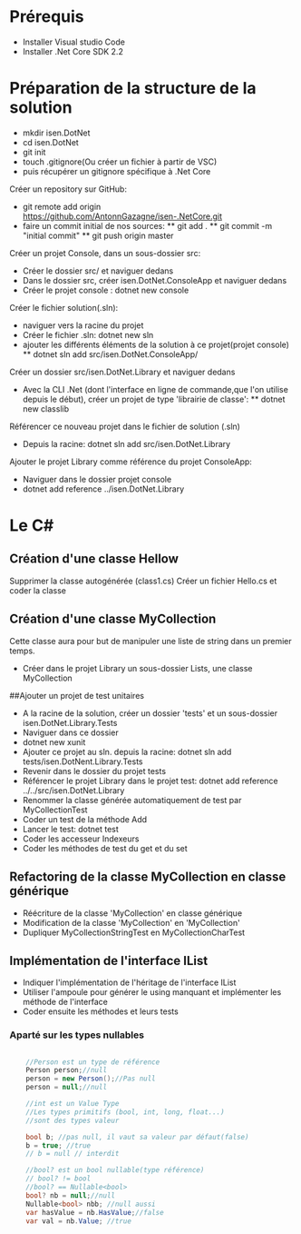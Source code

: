 # Prérequis
* Installer Visual studio Code
* Installer .Net Core SDK 2.2

# Préparation de la structure de la solution
* mkdir isen.DotNet
* cd isen.DotNet
* git init
* touch .gitignore(Ou créer un fichier à partir de VSC)
* puis récupérer un gitignore spécifique à .Net Core

Créer un repository sur GitHub:
* git remote add origin https://github.com/AntonnGazagne/isen-.NetCore.git
* faire un commit initial de nos sources:
** git add .
** git commit -m "initial commit"
** git push origin master

Créer un projet Console, dans un sous-dossier src:
* Créer le dossier src/ et naviguer dedans
* Dans le dossier src, créer isen.DotNet.ConsoleApp et naviguer dedans
* Créer le projet console : dotnet new console

Créer le fichier solution(.sln):
* naviguer vers la racine du projet
* Créer le fichier .sln: dotnet new sln
* ajouter les différents éléments de la solution à ce projet(projet console)
** dotnet sln add src/isen.DotNet.ConsoleApp/

Créer un dossier src/isen.DotNet.Library et naviguer dedans
* Avec la CLI .Net (dont l'interface en ligne de commande,que l'on utilise depuis le début), créer un projet de type 'librairie de classe': 
** dotnet new classlib

Référencer ce nouveau projet dans le fichier de solution (.sln)
* Depuis la racine: dotnet sln add src/isen.DotNet.Library

Ajouter le projet Library comme référence du projet ConsoleApp:
* Naviguer dans le dossier projet console
* dotnet add reference ../isen.DotNet.Library

#  Le C#
## Création d'une classe Hellow
Supprimer la classe autogénérée (class1.cs)
Créer un fichier Hello.cs et coder la classe

## Création d'une classe MyCollection
Cette classe aura pour but de manipuler une liste de string dans un premier temps.
* Créer dans le projet Library un sous-dossier Lists,
une classe MyCollection

##Ajouter un projet de test unitaires
* A la racine de la solution, créer un dossier 'tests' et un sous-dossier isen.DotNet.Library.Tests
* Naviguer dans ce dossier
* dotnet new xunit
* Ajouter ce projet au sln. depuis la racine: dotnet sln add tests/isen.DotNent.Library.Tests
* Revenir dans le dossier du projet tests
* Référencer le projet Library dans le projet test: dotnet add reference ../../src/isen.DotNet.Library
* Renommer la classe générée automatiquement de test par MyCollectionTest
* Coder un test de la méthode Add
* Lancer le test: dotnet test
* Coder les accesseur Indexeurs
* Coder les méthodes de test du get et du set 

## Refactoring de la classe MyCollection en classe générique
* Réécriture de la classe 'MyCollection' en classe générique
* Modification de la classe 'MyCollection' en 'MyCollection<string>'
* Dupliquer MyCollectionStringTest en MyCollectionCharTest

## Implémentation de l'interface IList<T>

* Indiquer l'implémentation de l'héritage de l'interface IList<T>
* Utiliser l'ampoule pour générer le using manquant et implémenter les méthode de l'interface
* Coder ensuite les méthodes et leurs tests

### Aparté sur les types nullables

``` csharp

    //Person est un type de référence
    Person person;//null
    person = new Person();//Pas null
    person = null;//null

    //int est un Value Type
    //Les types primitifs (bool, int, long, float...)
    //sont des types valeur

    bool b; //pas null, il vaut sa valeur par défaut(false)
    b = true; //true
    // b = null // interdit

    //bool? est un bool nullable(type référence)
    // bool? != bool
    //bool? == Nullable<bool>
    bool? nb = null;//null
    Nullable<bool> nbb; //null aussi
    var hasValue = nb.HasValue;//false
    var val = nb.Value; //true

```
